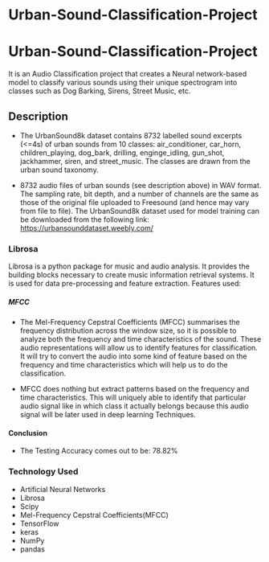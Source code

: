 # Urban-Sound-Classification-Project

# Urban-Sound-Classification-Project
It is an Audio Classification project that creates a Neural network-based model to classify various sounds using their unique spectrogram into classes such as Dog Barking, Sirens, Street Music, etc.

## Description

* The UrbanSound8k dataset contains 8732 labelled sound excerpts (<=4s) of urban sounds from 10 classes: air_conditioner, car_horn, children_playing, dog_bark, drilling, enginge_idling, gun_shot, jackhammer, siren, and street_music. The classes are drawn from the urban sound taxonomy.

* 8732 audio files of urban sounds (see description above) in WAV format. The sampling rate, bit depth, and a number of channels are the same as those of the original file uploaded to Freesound (and hence may vary from file to file).
The UrbanSound8k dataset used for model training can be downloaded from the following link: https://urbansounddataset.weebly.com/

### Librosa
Librosa is a python package for music and audio analysis. It provides the building blocks necessary to create music information retrieval systems. It is used for data pre-processing and feature extraction. Features used:
##### MFCC

* The Mel-Frequency Cepstral Coefficients (MFCC) summarises the frequency distribution across the window size, so it is possible to analyze
both the frequency and time characteristics of the sound. These audio representations will allow
us to identify features for classification. It will try to convert the audio into some kind of feature based on the frequency and time characteristics which will help us to do the classification.

* MFCC does nothing but extract patterns based on the frequency and time characteristics. This will uniquely able to identify that particular audio signal like in which class it actually belongs because this audio signal will be later used in deep learning Techniques.

#### Conclusion

* The Testing Accuracy comes out to be: 78.82%


### Technology Used

* Artificial Neural Networks
* Librosa
* Scipy
* Mel-Frequency Cepstral Coefficients(MFCC)
* TensorFlow
* keras
* NumPy
* pandas
